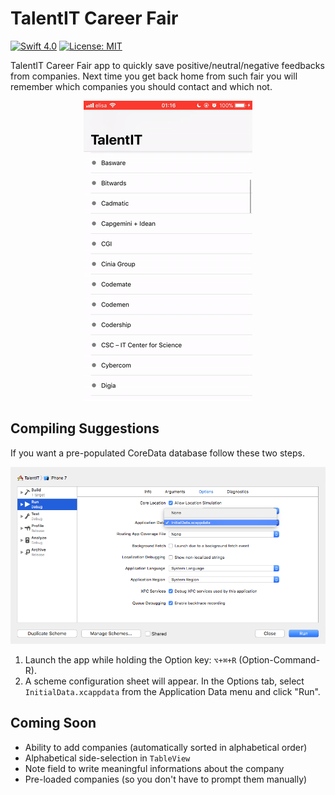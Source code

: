 # TalentIT Career Fair

[![Swift 4.0](https://img.shields.io/badge/Swift-4.0-orange.svg?style=flat)](https://developer.apple.com/swift/)
[![License: MIT](https://img.shields.io/badge/License-MIT-yellow.svg)](https://opensource.org/licenses/MIT)

TalentIT Career Fair app to quickly save positive/neutral/negative feedbacks from companies. Next time you get back home from such fair you will remember which companies you should contact and which not.

<p align="center"><img src="README/AppAnimation.gif" /></p>

## Compiling Suggestions

If you want a pre-populated CoreData database follow these two steps.

<p align="center"><img src="README/CompileDetail.png" /></p>

1. Launch the app while holding the Option key: `⌥+⌘+R` (Option-Command-R).
2. A scheme configuration sheet will appear.
In the Options tab, select `InitialData.xcappdata` from the Application Data menu and click "Run".

## Coming Soon

* Ability to add companies (automatically sorted in alphabetical order)
* Alphabetical side-selection in `TableView`
* Note field to write meaningful informations about the company
* Pre-loaded companies (so you don't have to prompt them manually)
